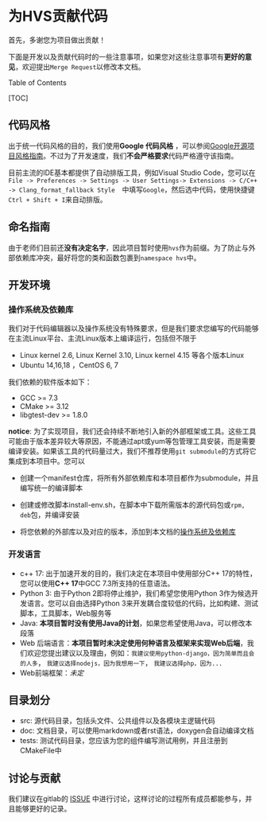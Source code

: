# 为HVS贡献代码 
首先，多谢您为项目做出贡献！

下面是开发以及贡献代码时的一些注意事项，如果您对这些注意事项有**更好的意见**，欢迎提出`Merge Request`以修改本文档。



Table of Contents

[TOC]

## 代码风格

出于统一代码风格的目的，我们使用**Google 代码风格** ，可以参阅[Google开源项目风格指南](https://zh-google-styleguide.readthedocs.io/en/latest/google-cpp-styleguide/)。不过为了开发速度，我们**不会严格要求**代码严格遵守该指南。

目前主流的IDE基本都提供了自动排版工具，例如Visual Studio Code，您可以在`File -> Preferences -> Settings -> User Settings-> Extensions -> C/C++ -> Clang_format_fallback Style  `中填写`Google`，然后选中代码，使用快捷键`Ctrl + Shift + I`来自动排版。



## 命名指南

由于老师们目前还**没有决定名字**，因此项目暂时使用`hvs`作为前缀。为了防止与外部依赖库冲突，最好将您的类和函数包裹到`namespace hvs`中。



## 开发环境

### 操作系统及依赖库

我们对于代码编辑器以及操作系统没有特殊要求，但是我们要求您编写的代码能够在主流Linux平台、主流Linux版本上编译运行，包括但不限于

- Linux kernel 2.6, Linux Kernel 3.10, Linux kernel 4.15 等各个版本Linux
- Ubuntu 14,16,18 ，CentOS 6, 7

我们依赖的软件版本如下：

- GCC >= 7.3
- CMake >= 3.12
- libgtest-dev >= 1.8.0

**notice**: 为了实现项目，我们还会持续不断地引入新的外部框架或工具。这些工具可能由于版本差异较大等原因，不能通过apt或yum等包管理工具安装，而是需要编译安装。如果该工具的代码量过大，我们不推荐使用`git submodule`的方式将它集成到本项目中。您可以

- 创建一个manifest仓库，将所有外部依赖库和本项目都作为submodule，并且编写统一的编译脚本

- 创建或修改脚本install-env.sh，在脚本中下载所需版本的源代码包或`rpm, deb`包，并编译安装
- 将您依赖的外部库以及对应的版本，添加到本文档的[操作系统及依赖库](#操作系统及依赖库)



### 开发语言

- c++ 17: 出于加速开发的目的，我们决定在本项目中使用部分C++ 17的特性，您可以使用**C++ 17**中GCC 7.3所支持的任意语法。
- Python 3: 由于Python 2即将停止维护，我们希望您使用Python 3作为候选开发语言。您可以自由选择Python 3来开发耦合度较低的代码，比如构建、测试脚本，工具脚本，Web服务等
- Java: **本项目暂时没有使用Java的计划**，如果您希望使用Java，可以修改本段落
- Web 后端语言：**本项目暂时未决定使用何种语言及框架来实现Web后端**，我们欢迎您提出建议以及理由，例如：`我建议使用python-django，因为简单而且会的人多`， `我建议选择nodejs，因为我想用一下`， `我建议选择php，因为...`
- Web前端框架：*未定*



## 目录划分

- src: 源代码目录，包括头文件、公共组件以及各模块主逻辑代码
- doc: 文档目录，可以使用markdown或者rst语法，doxygen会自动编译文档
- tests: 测试代码目录，您应该为您的组件编写测试用例，并且注册到CMakeFile中



## 讨论与贡献

我们建议在gitlab的  [ISSUE](https://gitlab.com/buaaica/hvs-one/issues/new)  中进行讨论，这样讨论的过程所有成员都能参与，并且能够更好的记录。

